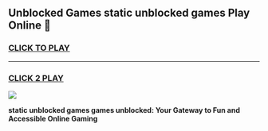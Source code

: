 
## Unblocked Games static unblocked games Play Online 👋
<h3>
<a href="https://news.freeplayer.one?title=static_unblocked_games&ref=17F">CLICK TO PLAY</a></h3>
<hr>

<h3>
<a href="https://news.freeplayer.one?title=static_unblocked_games&ref=17F">CLICK 2 PLAY</a>
  
</h3>

<a href="https://news.freeplayer.one?title=static_unblocked_games&ref=17F/"><img src="https://clearcache.store/games.png"></a>


**static unblocked games games unblocked: Your Gateway to Fun and Accessible Online Gaming**
